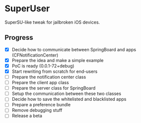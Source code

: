 # SuperUser

SuperSU-like tweak for jailbroken iOS devices.

## Progress

- [x] Decide how to communicate between SpringBoard and apps (CFNotificationCenter)
- [x] Prepare the idea and make a simple example
- [x] PoC is ready (0.0.1-72+debug)
- [x] Start rewriting from scratch for end-users
- [ ] Prepare the notification center class
- [ ] Prepare the client app class
- [ ] Prepare the server class for SpringBoard
- [ ] Setup the communication between these two classes
- [ ] Decide how to save the whitelisted and blacklisted apps
- [ ] Prepare a preference bundle
- [ ] Remove debugging stuff
- [ ] Release a beta